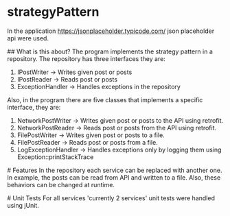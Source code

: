 # strategyPattern
In the application https://jsonplaceholder.typicode.com/ json placeholder api were used.

## What is this about?
The program implements the strategy pattern in a repository. The repository has three interfaces they are:
1. IPostWriter -> Writes given post or posts
2. IPostReader -> Reads post or posts
3. ExceptionHandler -> Handles exceptions in the repository

Also, in the program there are five classes that implements a specific interface, they are:
1. NetworkPostWriter -> Writes given post or posts to the API using retrofit.
2. NetworkPostReader -> Reads post or posts from the API using retrofit.
3. FilePostWriter -> Writes given post or posts to a file.
4. FilePostReader -> Reads post or posts from a file.
5. LogExceptionHandler -> Handles exceptions only by logging them using Exception::printStackTrace

# Features
In the repository each service can be replaced with another one. In example, the posts can be read from API and written to a file. Also, these behaviors can be changed at runtime.

# Unit Tests
For all services 'currently 2 services' unit tests were handled using jUnit.